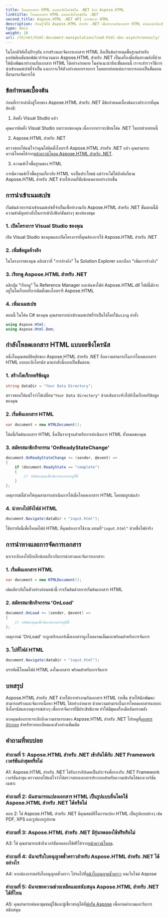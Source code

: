 ```yaml
---
title: โหลดเอกสาร HTML แบบอะซิงโครนัสใน .NET ด้วย Aspose.HTML
linktitle: โหลดเอกสาร HTML แบบอะซิงโครนัสใน .NET
second_title: Aspose.HTML .NET API การจัดการ HTML
description: เรียนรู้วิธีใช้ Aspose.HTML สำหรับ .NET เพื่อทำงานกับเอกสาร HTML คำแนะนำทีละขั้นตอนพร้อมตัวอย่างและคำถามที่พบบ่อยสำหรับนักพัฒนา
type: docs
weight: 10
url: /th/net/html-document-manipulation/load-html-doc-asynchronously/
---
```


ในโลกดิจิทัลในปัจจุบัน การสร้างและจัดการเอกสาร HTML ถือเป็นข้อกำหนดพื้นฐานสำหรับแอปพลิเคชันซอฟต์แวร์จำนวนมาก Aspose.HTML สำหรับ .NET เป็นเครื่องมืออันทรงพลังที่ช่วยให้นักพัฒนาทำงานกับเอกสาร HTML ได้อย่างง่ายดาย ในคำแนะนำทีละขั้นตอนนี้ เราจะสำรวจวิธีการนำเข้าเนมสเปซที่จำเป็น และเราจะให้ตัวอย่างหลายรายการ โดยแยกย่อยแต่ละรายการออกเป็นขั้นตอนที่สามารถจัดการได้

## ข้อกำหนดเบื้องต้น

ก่อนที่เราจะดำดิ่งสู่โลกของ Aspose.HTML สำหรับ .NET มีข้อกำหนดเบื้องต้นบางประการที่คุณต้องมี:

1. ติดตั้ง Visual Studio แล้ว

คุณควรติดตั้ง Visual Studio บนระบบของคุณ เนื่องจากเราจะเขียนโค้ด .NET ในบทช่วยสอนนี้

2. Aspose.HTML สำหรับ .NET

 ตรวจสอบให้แน่ใจว่าคุณได้ติดตั้งไลบรารี Aspose.HTML สำหรับ .NET แล้ว คุณสามารถดาวน์โหลดได้จาก[หน้าดาวน์โหลด Aspose.HTML สำหรับ .NET](https://releases.aspose.com/html/net/).

3. ความเข้าใจพื้นฐานของ HTML

การมีความเข้าใจพื้นฐานเกี่ยวกับ HTML จะเป็นประโยชน์ แม้ว่าจะไม่ได้บังคับก็ตาม Aspose.HTML สำหรับ .NET ช่วยให้งานที่ซับซ้อนหลายอย่างง่ายขึ้น

## การนำเข้าเนมสเปซ

เริ่มต้นด้วยการนำเข้าเนมสเปซที่จำเป็นเพื่อทำงานกับ Aspose.HTML สำหรับ .NET ขั้นตอนนี้มีความสำคัญอย่างยิ่งในการเข้าถึงฟังก์ชันต่างๆ ของห้องสมุด

### 1. เปิดโครงการ Visual Studio ของคุณ

เปิด Visual Studio ของคุณและเปิดโครงการที่คุณต้องการใช้ Aspose.HTML สำหรับ .NET

### 2. เพิ่มข้อมูลอ้างอิง

ในโครงการของคุณ คลิกขวาที่ "การอ้างอิง" ใน Solution Explorer และเลือก "เพิ่มการอ้างอิง"

### 3. เรียกดู Aspose.HTML สำหรับ .NET

คลิกปุ่ม "เรียกดู" ใน Reference Manager และค้นหาไฟล์ Aspose.HTML.dll ไฟล์นี้มักจะอยู่ในไดเร็กทอรีการติดตั้งของไลบรารี Aspose.HTML

### 4. เพิ่มเนมสเปซ

 ตอนนี้ ในโค้ด C# ของคุณ คุณสามารถนำเข้าเนมสเปซที่จำเป็นได้โดยใช้`using` คำสั่ง

```csharp
using Aspose.Html;
using Aspose.Html.Dom;
```

## กำลังโหลดเอกสาร HTML แบบอะซิงโครนัส

หนึ่งในคุณสมบัติหลักของ Aspose.HTML สำหรับ .NET คือความสามารถในการโหลดเอกสาร HTML แบบอะซิงโครนัส มาแบ่งสิ่งนี้ออกเป็นขั้นตอน:

### 1. สร้างไดเร็กทอรีข้อมูล

```csharp
string dataDir = "Your Data Directory";
```

 ตรวจสอบให้แน่ใจว่าได้เปลี่ยน`"Your Data Directory"` ด้วยเส้นทางจริงไปยังไดเร็กทอรีข้อมูลของคุณ

### 2. เริ่มต้นเอกสาร HTML

```csharp
var document = new HTMLDocument();
```

โค้ดนี้เริ่มต้นเอกสาร HTML ซึ่งเป็นรากฐานสำหรับการดำเนินการ HTML ทั้งหมดของคุณ

### 3. สมัครสมาชิกกิจกรรม 'OnReadyStateChange'

```csharp
document.OnReadyStateChange += (sender, @event) =>
{
    if (document.ReadyState == "complete")
    {
        // รหัสของคุณเพื่อจัดการเอกสารอยู่ที่นี่
    }
};
```

เหตุการณ์นี้ช่วยให้คุณสามารถดำเนินการได้เมื่อโหลดเอกสาร HTML โดยสมบูรณ์แล้ว

### 4. นำทางไปยังไฟล์ HTML

```csharp
document.Navigate(dataDir + "input.html");
```

 ใช้บรรทัดนี้เพื่อโหลดไฟล์ HTML ที่คุณต้องการใช้งาน แทนที่`"input.html"` ด้วยชื่อไฟล์จริง

## การนำทางและการจัดการเอกสาร

มาเจาะลึกลงไปอีกเล็กน้อยเกี่ยวกับการนำทางและจัดการเอกสาร:

### 1. เริ่มต้นเอกสาร HTML

```csharp
var document = new HTMLDocument();
```

เช่นเดียวกับในตัวอย่างก่อนหน้านี้ เราเริ่มต้นด้วยการเริ่มต้นเอกสาร HTML

### 2. สมัครสมาชิกกิจกรรม 'OnLoad'

```csharp
document.OnLoad += (sender, @event) =>
{
    // รหัสของคุณเพื่อจัดการเอกสารอยู่ที่นี่
};
```

เหตุการณ์ 'OnLoad' จะถูกทริกเกอร์เมื่อเอกสารถูกโหลดจนเต็มและพร้อมสำหรับการจัดการ

### 3. ไปที่ไฟล์ HTML

```csharp
document.Navigate(dataDir + "input.html");
```

บรรทัดนี้โหลดไฟล์ HTML ลงในเอกสาร พร้อมสำหรับการจัดการ

## บทสรุป

Aspose.HTML สำหรับ .NET ช่วยให้การทำงานกับเอกสาร HTML ง่ายขึ้น ช่วยให้นักพัฒนาสามารถสร้างและจัดการเนื้อหา HTML ได้อย่างง่ายดาย ด้วยความสามารถในการโหลดเอกสารแบบอะซิงโครนัสและเหตุการณ์ต่างๆ เพื่อการจัดการที่มีประสิทธิภาพ ทำให้มีชุดเครื่องมืออันทรงพลัง

 หากคุณต้องการเจาะลึกถึงความสามารถของ Aspose.HTML สำหรับ .NET โปรดดูที่[เอกสารประกอบ](https://reference.aspose.com/html/net/) สำหรับรายละเอียดและตัวอย่างเพิ่มเติม

## คำถามที่พบบ่อย

### คำถามที่ 1: Aspose.HTML สำหรับ .NET เข้ากันได้กับ .NET Framework เวอร์ชันล่าสุดหรือไม่

A1: Aspose.HTML สำหรับ .NET ได้รับการอัปเดตเป็นประจำเพื่อรองรับ .NET Framework เวอร์ชันล่าสุด ตรวจสอบให้แน่ใจว่าได้ตรวจสอบเอกสารประกอบสำหรับความเข้ากันได้ของเวอร์ชันเฉพาะ

### คำถามที่ 2: ฉันสามารถแปลงเอกสาร HTML เป็นรูปแบบอื่นโดยใช้ Aspose.HTML สำหรับ .NET ได้หรือไม่

ตอบ 2: ใช่ Aspose.HTML สำหรับ .NET มีคุณสมบัติในการแปลง HTML เป็นรูปแบบต่างๆ เช่น PDF, XPS และรูปแบบรูปภาพ

### คำถามที่ 3: Aspose.HTML สำหรับ .NET มีรุ่นทดลองใช้ฟรีหรือไม่

 A3: ใช่ คุณสามารถเข้าถึงเวอร์ชันทดลองใช้ฟรีได้จาก[หน้าดาวน์โหลด](https://releases.aspose.com/).

### คำถามที่ 4: ฉันจะรับใบอนุญาตชั่วคราวสำหรับ Aspose.HTML สำหรับ .NET ได้อย่างไร

 A4: หากต้องการขอรับใบอนุญาตชั่วคราว โปรดไปที่[หน้าใบอนุญาตชั่วคราว](https://purchase.aspose.com/temporary-license/) บนเว็บไซต์ Aspose

### คำถามที่ 5: ฉันจะขอความช่วยเหลือและสนับสนุน Aspose.HTML สำหรับ .NET ได้ที่ไหน

 A5: คุณสามารถค้นหาชุมชนผู้ใช้และผู้เชี่ยวชาญได้ที่[ฟอรั่ม Aspose](https://forum.aspose.com/) เพื่อถามคำถามและรับการสนับสนุน
